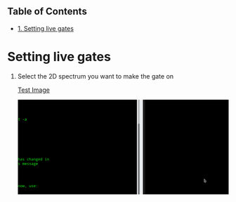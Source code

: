 <div id="table-of-contents">
<h2>Table of Contents</h2>
<div id="text-table-of-contents">
<ul>
<li><a href="#org2c3fb7f">1. Setting live gates</a></li>
</ul>
</div>
</div>


<a id="org2c3fb7f"></a>

# Setting live gates

1.  Select the 2D spectrum you want to make the gate on

    [Test Image](TestImage.png)
    
    <p align="center"><img src="TestImage.png" /></p>

